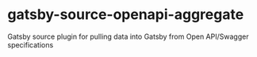 # gatsby-source-openapi-aggregate
Gatsby source plugin for pulling data into Gatsby from Open API/Swagger specifications

